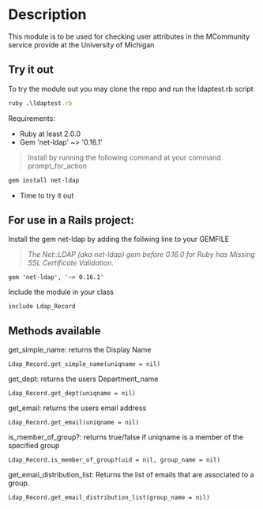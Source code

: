# Description
This module is to be used for checking user attributes in the MCommunity service provide at the University of Michigan

## Try it out
To try the module out you may clone the repo and run the ldaptest.rb script
```ruby
ruby .\ldaptest.rb
```
Requirements:
* Ruby at least 2.0.0
* Gem 'net-ldap' ~> '0.16.1'
> Install by running the following command at your command prompt_for_action
```bash
gem install net-ldap
```

* Time to try it out


## For use in a Rails project:
Install the gem net-ldap by adding the follwing line to your GEMFILE

> *The Net::LDAP (aka net-ldap) gem before 0.16.0 for Ruby has Missing SSL Certificate Validation.*

```
gem 'net-ldap', '~> 0.16.1'
```
Include the module in your class
```
include Ldap_Record
```

## Methods available
get_simple_name: returns the Display Name
```
Ldap_Record.get_simple_name(uniqname = nil)
```
get_dept: returns the users Department_name
```
Ldap_Record.get_dept(uniqname = nil)
```
get_email: returns the users email address
```
Ldap_Record.get_email(uniqname = nil)
```
is_member_of_group?: returns true/false if uniqname is a member of the specified group
```
Ldap_Record.is_member_of_group?(uid = nil, group_name = nil)
```
get_email_distribution_list: Returns the list of emails that are associated to a group.
```
Ldap_Record.get_email_distribution_list(group_name = nil)
```
